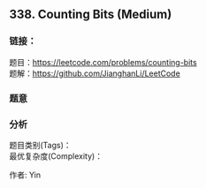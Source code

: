 ## 338. Counting Bits (Medium)

### **链接**：
题目：https://leetcode.com/problems/counting-bits  
题解：https://github.com/JianghanLi/LeetCode

### **题意**



### **分析**  
题目类别(Tags)：  
最优复杂度(Complexity)：  



作者: Yin
